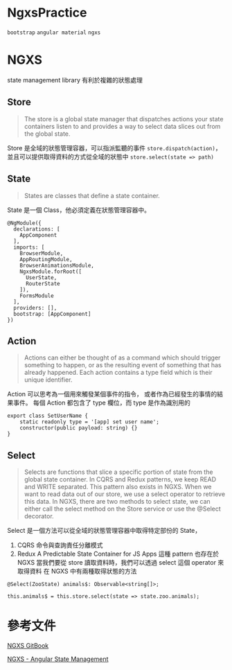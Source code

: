 # NgxsPractice
`bootstrap` `angular material` `ngxs`

# NGXS 
state management library 有利於複雜的狀態處理

## Store
> The store is a global state manager that dispatches actions your state containers listen to and provides a way to select data slices out from the global state.

Store 是全域的狀態管理容器，可以指派監聽的事件 `store.dispatch(action)`，並且可以提供取得資料的方式從全域的狀態中 `store.select(state => path)` 

## State
> States are classes that define a state container.

State 是一個 Class，他必須定義在狀態管理容器中。
```
@NgModule({
  declarations: [
    AppComponent
  ],
  imports: [
    BrowserModule,
    AppRoutingModule,
    BrowserAnimationsModule,
    NgxsModule.forRoot([
      UserState,
      RouterState
    ]),
    FormsModule
  ],
  providers: [],
  bootstrap: [AppComponent]
})
```

## Action
> Actions can either be thought of as a command which should trigger something to happen, or as the resulting event of something that has already happened.
Each action contains a type field which is their unique identifier.
 
Action 可以思考為一個用來觸發某個事件的指令， 或者作為已經發生的事情的結果事件。
每個 Action 都包含了 type 欄位，而 type 是作為識別用的 
```
export class SetUserName {
    static readonly type = '[app] set user name';
    constructor(public payload: string) {}
}
```
 
## Select 
> Selects are functions that slice a specific portion of state from the global state container.
In CQRS and Redux patterns, we keep READ and WRITE separated. This pattern also exists in NGXS. When we want to read data out of our store, we use a select operator to retrieve this data.
In NGXS, there are two methods to select state, we can either call the select method on the Store service or use the @Select decorator. 

Select 是一個方法可以從全域的狀態管理容器中取得特定部份的 State，
1. CQRS 命令與查詢責任分離模式
2. Redux A Predictable State Container for JS Apps
這種 pattern 也存在於 NGXS 當我們要從 store 讀取資料時，我們可以透過 select 這個 operator 來取得資料
在 NGXS 中有兩種取得狀態的方法
```
@Select(ZooState) animals$: Observable<string[]>;

this.animals$ = this.store.select(state => state.zoo.animals);
```


# 參考文件
[NGXS GitBook](https://www.ngxs.io/)

[NGXS - Angular State Management](https://www.youtube.com/watch?v=SGj11j4hxmg)
